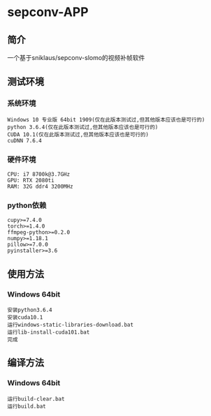 # sepconv-APP

## 简介
一个基于sniklaus/sepconv-slomo的视频补帧软件

## 测试环境
### 系统环境
```
Windows 10 专业版 64bit 1909(仅在此版本测试过,但其他版本应该也是可行的)
python 3.6.4(仅在此版本测试过,但其他版本应该也是可行的)
CUDA 10.1(仅在此版本测试过,但其他版本应该也是可行的)
cuDNN 7.6.4
```

### 硬件环境
```
CPU: i7 8700k@3.7GHz
GPU: RTX 2080ti
RAM: 32G ddr4 3200MHz
```

### python依赖
```
cupy>=7.4.0
torch>=1.4.0
ffmpeg-python>=0.2.0
numpy>=1.18.1
pillow>=7.0.0
pyinstaller>=3.6
```

## 使用方法
### Windows 64bit
```
安装python3.6.4
安装cuda10.1
运行windows-static-libraries-download.bat
运行lib-install-cuda101.bat
完成
```

## 编译方法
### Windows 64bit
```
运行build-clear.bat
运行build.bat
```
